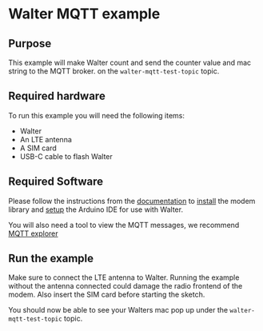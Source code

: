 # Walter MQTT example

## Purpose

This example will make Walter count and send the counter value and mac string to the MQTT broker.
on the `walter-mqtt-test-topic`  topic.

## Required hardware

To run this example you will need the following items:

- Walter
- An LTE antenna
- A SIM card
- USB-C cable to flash Walter

## Required Software

Please follow the instructions from the [documentation](https://www.quickspot.io/index.html)
to [install](https://www.quickspot.io/documentation.html#/walter-modem/setup/arduino) the modem library and [setup](https://www.quickspot.io/documentation.html#/developer-toolchains/arduino) the Arduino IDE for use with Walter.

You will also need a tool to view the MQTT messages, we recommend [MQTT explorer](https://mqtt-explorer.com/)

## Run the example

Make sure to connect the LTE antenna to Walter. Running the example without the
antenna connected could damage the radio frontend of the modem. Also insert the
SIM card before starting the sketch.

You should now be able to see your Walters mac pop up under the `walter-mqtt-test-topic`  topic.
